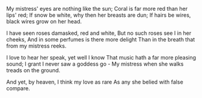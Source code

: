 My mistress' eyes are nothing like the sun;
Coral is far more red than her lips' red;
If snow be white, why then her breasts are dun;
If hairs be wires, black wires grow on her head.

I have seen roses damasked, red and white,
But no such roses see I in her cheeks,
And in some perfumes is there more delight
Than in the breath that from my mistress reeks.

I love to hear her speak, yet well I know
That music hath a far more pleasing sound;
I grant I never saw a goddess go -
My mistress when she walks treads on the ground.

And yet, by heaven, I think my love as rare
As any she belied with false compare.